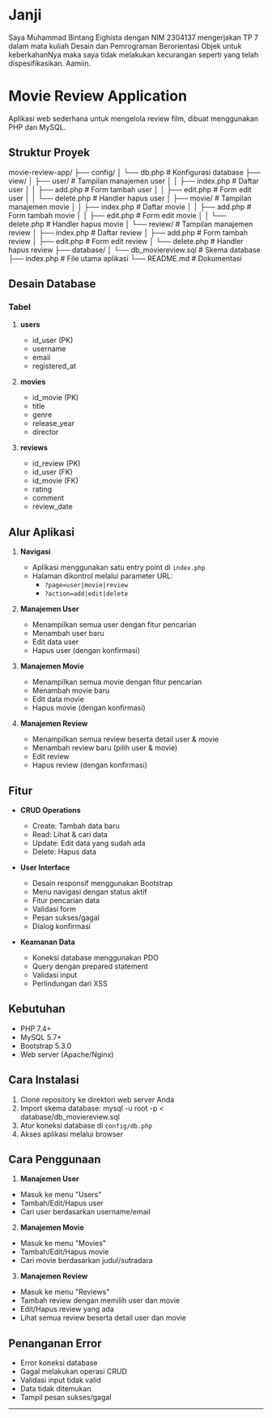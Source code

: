 # Janji

Saya Muhammad Bintang Eighista dengan NIM 2304137 mengerjakan TP 7 dalam mata kuliah Desain
dan Pemrograman Berorientasi Objek untuk keberkahanNya maka saya tidak melakukan kecurangan
seperti yang telah dispesifikasikan. Aamiin.

# Movie Review Application

Aplikasi web sederhana untuk mengelola review film, dibuat menggunakan PHP dan MySQL.

## Struktur Proyek

movie-review-app/
├── config/
│ └── db.php # Konfigurasi database
├── view/
│ ├── user/ # Tampilan manajemen user
│ │ ├── index.php # Daftar user
│ │ ├── add.php # Form tambah user
│ │ ├── edit.php # Form edit user
│ │ └── delete.php # Handler hapus user
│ ├── movie/ # Tampilan manajemen movie
│ │ ├── index.php # Daftar movie
│ │ ├── add.php # Form tambah movie
│ │ ├── edit.php # Form edit movie
│ │ └── delete.php # Handler hapus movie
│ └── review/ # Tampilan manajemen review
│ ├── index.php # Daftar review
│ ├── add.php # Form tambah review
│ ├── edit.php # Form edit review
│ └── delete.php # Handler hapus review
├── database/
│ └── db_moviereview.sql # Skema database
├── index.php # File utama aplikasi
└── README.md # Dokumentasi

## Desain Database

### Tabel

1. **users**

   - id_user (PK)
   - username
   - email
   - registered_at

2. **movies**

   - id_movie (PK)
   - title
   - genre
   - release_year
   - director

3. **reviews**
   - id_review (PK)
   - id_user (FK)
   - id_movie (FK)
   - rating
   - comment
   - review_date

## Alur Aplikasi

1. **Navigasi**

   - Aplikasi menggunakan satu entry point di `index.php`
   - Halaman dikontrol melalui parameter URL:
     - `?page=user|movie|review`
     - `?action=add|edit|delete`

2. **Manajemen User**

   - Menampilkan semua user dengan fitur pencarian
   - Menambah user baru
   - Edit data user
   - Hapus user (dengan konfirmasi)

3. **Manajemen Movie**

   - Menampilkan semua movie dengan fitur pencarian
   - Menambah movie baru
   - Edit data movie
   - Hapus movie (dengan konfirmasi)

4. **Manajemen Review**
   - Menampilkan semua review beserta detail user & movie
   - Menambah review baru (pilih user & movie)
   - Edit review
   - Hapus review (dengan konfirmasi)

## Fitur

- **CRUD Operations**

  - Create: Tambah data baru
  - Read: Lihat & cari data
  - Update: Edit data yang sudah ada
  - Delete: Hapus data

- **User Interface**

  - Desain responsif menggunakan Bootstrap
  - Menu navigasi dengan status aktif
  - Fitur pencarian data
  - Validasi form
  - Pesan sukses/gagal
  - Dialog konfirmasi

- **Keamanan Data**
  - Koneksi database menggunakan PDO
  - Query dengan prepared statement
  - Validasi input
  - Perlindungan dari XSS

## Kebutuhan

- PHP 7.4+
- MySQL 5.7+
- Bootstrap 5.3.0
- Web server (Apache/Nginx)

## Cara Instalasi

1. Clone repository ke direktori web server Anda
2. Import skema database:
   mysql -u root -p < database/db_moviereview.sql
3. Atur koneksi database di `config/db.php`
4. Akses aplikasi melalui browser

## Cara Penggunaan

1. **Manajemen User**

- Masuk ke menu "Users"
- Tambah/Edit/Hapus user
- Cari user berdasarkan username/email

2. **Manajemen Movie**

- Masuk ke menu "Movies"
- Tambah/Edit/Hapus movie
- Cari movie berdasarkan judul/sutradara

3. **Manajemen Review**

- Masuk ke menu "Reviews"
- Tambah review dengan memilih user dan movie
- Edit/Hapus review yang ada
- Lihat semua review beserta detail user dan movie

## Penanganan Error

- Error koneksi database
- Gagal melakukan operasi CRUD
- Validasi input tidak valid
- Data tidak ditemukan
- Tampil pesan sukses/gagal

---
